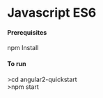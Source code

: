 <h1>Javascript ES6</h1>

<h4>Prerequisites</h4>
npm Install

<h4>To run</h4>
>cd angular2-quickstart <br>
>npm start

